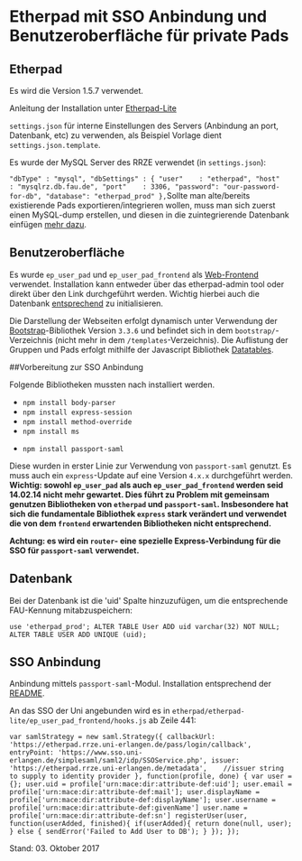 # Etherpad mit SSO Anbindung und Benutzeroberfläche für private Pads


## Etherpad
Es wird die Version 1.5.7 verwendet.

Anleitung der Installation unter [Etherpad-Lite](www.github.com/ether/etherpad-lite)

`settings.json` für interne Einstellungen des Servers (Anbindung an port, Datenbank, etc) zu verwenden, als Beispiel Vorlage dient `settings.json.template`.

Es wurde der MySQL Server des RRZE verwendet (in `settings.json`):

` "dbType" : "mysql",
  "dbSettings" : {
                    "user"    : "etherpad",
                    "host"    : "mysqlrz.db.fau.de",
                    "port"    : 3306,
                    "password": "our-password-for-db",
                    "database": "etherpad_prod"
                  },
`Sollte man alte/bereits existierende Pads exportieren/integrieren wollen, muss man sich zuerst einen MySQL-dump erstellen, und diesen in die zuintegrierende Datenbank einfügen [mehr dazu](https://github.com/ether/etherpad-lite/wiki/Backing-up-and-Restoring-Etherpad-Lite-Pads).

## Benutzeroberfläche
Es wurde `ep_user_pad` und `ep_user_pad_frontend` als [Web-Frontend](https://github.com/aoberegg/ep_user_pad_frontend/) verwendet.
Installation kann entweder über das etherpad-admin tool oder direkt über den Link durchgeführt werden. Wichtig hierbei auch die Datenbank [entsprechend](https://github.com/aoberegg/ep_user_pad_frontend/blob/master/installation.pdf) zu initialisieren.

Die Darstellung der Webseiten erfolgt dynamisch unter Verwendung der [Bootstrap](http://bootstrapdocs.com/v3.3.6/docs/getting-started/)-Bibliothek Version `3.3.6` und befindet sich in dem `bootstrap/`-Verzeichnis (nicht mehr in dem `/templates`-Verzeichnis).
Die Auflistung der Gruppen und Pads erfolgt mithilfe der Javascript Bibliothek [Datatables](https://datatables.net/).

##Vorbereitung zur SSO Anbindung

Folgende Bibliotheken mussten nach installiert werden.
* `npm install body-parser`
* `npm install express-session`
* `npm install method-override`
* `npm install ms`
+ `npm install passport-saml`

Diese wurden in erster Linie zur Verwendung von `passport-saml` genutzt.
Es muss auch ein `express`-Update auf eine Version `4.x.x` durchgeführt werden.
**Wichtig: sowohl `ep_user_pad` als auch `ep_user_pad_frontend` werden seid 14.02.14 nicht mehr gewartet. Dies führt zu Problem mit gemeinsam genutzen Bibliotheken von `etherpad` und `passport-saml`. Insbesondere hat sich die fundamentale Bibliothek `express` stark verändert und verwendet die von dem `frontend` erwartenden Bibliotheken nicht entsprechend.**

**Achtung: es wird ein `router`- eine spezielle Express-Verbindung für die SSO für `passport-saml` verwendet.**

## Datenbank
Bei der Datenbank ist die 'uid' Spalte hinzuzufügen, um die entsprechende FAU-Kennung mitabzuspeichern:

`
use 'etherpad_prod';
ALTER TABLE User ADD uid varchar(32) NOT NULL;
ALTER TABLE USER ADD UNIQUE (uid);
`

## SSO Anbindung
Anbindung mittels `passport-saml`-Modul.
Installation entsprechend der [README](https://github.com/bergie/passport-saml/).

An das SSO der Uni angebunden wird es in `etherpad/etherpad-lite/ep_user_pad_frontend/hooks.js` ab Zeile 441:

`
var samlStrategy = new saml.Strategy({
    callbackUrl: 'https://etherpad.rrze.uni-erlangen.de/pass/login/callback',
    entryPoint: 'https://www.sso.uni-erlangen.de/simplesaml/saml2/idp/SSOService.php',
    issuer: 'https://etherpad.rrze.uni-erlangen.de/metadata',    //issuer string to supply to identity provider
    }, function(profile, done) {
      var user = {};
      user.uid = profile['urn:mace:dir:attribute-def:uid'];
      user.email = profile['urn:mace:dir:attribute-def:mail'];
      user.displayName = profile['urn:mace:dir:attribute-def:displayName'];
      user.username = profile['urn:mace:dir:attribute-def:givenName']
      user.name = profile['urn:mace:dir:attribute-def:sn']
      registerUser(user, function(userAdded, finished){
	if(userAdded){
	  return done(null, user);
	} else {
          sendError('Failed to Add User to DB');
        }
      });
  });
`

Stand: 03. Oktober 2017
